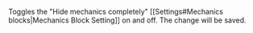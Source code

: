 Toggles the "Hide mechanics completely" [[Settings#Mechanics blocks|Mechanics Block Setting]] on and off. The change will be saved.